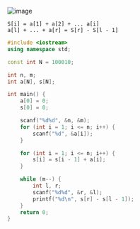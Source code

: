 ![image](https://cdn.jsdelivr.net/gh/XmchxUp/cloudimg@master/20220119/image.28wz3yd8d23o.webp)

```
S[i] = a[1] + a[2] + ... a[i]
a[l] + ... + a[r] = S[r] - S[l - 1]
```

```c++
#include <iostream>
using namespace std;

const int N = 100010;

int n, m;
int a[N], s[N];

int main() {
    a[0] = 0;
    s[0] = 0;

    scanf("%d%d", &n, &m);
    for (int i = 1; i <= n; i++) {
        scanf("%d", &a[i]);
    }

    for (int i = 1; i <= n; i++) {
        s[i] = s[i - 1] + a[i];
    }

    while (m--) {
        int l, r;
        scanf("%d%d", &r, &l);
        printf("%d\n", s[r] - s[l - 1]);
    }
    return 0;
}
```